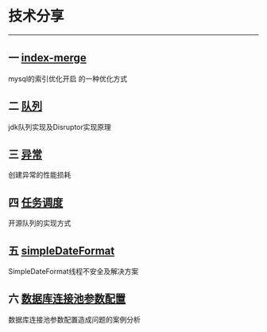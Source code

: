 # 技术分享
---
## 一 [index-merge](markdown/index-merge.md)
mysql的索引优化开启 的一种优化方式
## 二 [队列](markdown/queue.md)
jdk队列实现及Disruptor实现原理
## 三 [异常](markdown/exception.md)
创建异常的性能损耗
## 四 [任务调度](markdown/schedule.md)
开源队列的实现方式
## 五 [simpleDateFormat](markdown/simpleDateFormat.md)
SimpleDateFormat线程不安全及解决方案 
## 六 [数据库连接池参数配置](markdown/dataSourceConnectedPool.md)
数据库连接池参数配置造成问题的案例分析